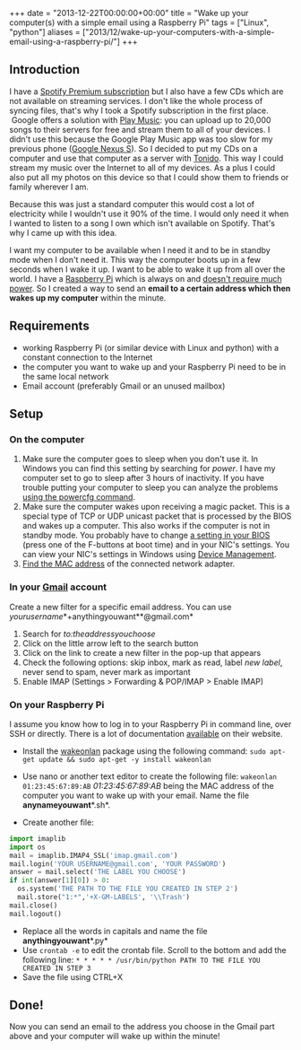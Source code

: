 +++
date = "2013-12-22T00:00:00+00:00"
title = "Wake up your computer(s) with a simple email using a Raspberry Pi"
tags = ["Linux", "python"]
aliases = ["2013/12/wake-up-your-computers-with-a-simple-email-using-a-raspberry-pi/"]
+++

## Introduction

I have a [Spotify Premium subscription](https://www.spotify.com/premium/) but I also have a few CDs which are not available on streaming services. I don't like the whole process of syncing files, that's why I took a Spotify subscription in the first place.  Google offers a solution with [Play Music](https://play.google.com/about/music/): you can upload up to 20,000 songs to their servers for free and stream them to all of your devices. I didn't use this because the Google Play Music app was too slow for my previous phone ([Google Nexus S](http://www.android.com/devices/detail/nexus-s)). So I decided to put my CDs on a computer and use that computer as a server with [Tonido](http://www.tonido.com/tonidodesktop/). This way I could stream my music over the Internet to all of my devices. As a plus I could also put all my photos on this device so that I could show them to friends or family wherever I am.

Because this was just a standard computer this would cost a lot of electricity while I wouldn't use it 90% of the time. I would only need it when I wanted to listen to a song I own which isn't available on Spotify. That's why I came up with this idea.

I want my computer to be available when I need it and to be in standby mode when I don't need it. This way the computer boots up in a few seconds when I wake it up. I want to be able to wake it up from all over the world. I have a [Raspberry Pi](http://www.raspberrypi.org/faqs#introWhatIs) which is always on and [doesn't require much power](http://www.raspberrypi.org/faqs#power). So I created a way to send an **email to a certain address which then wakes up my computer** within the minute.


## Requirements

  * working Raspberry Pi (or similar device with Linux and python) with a constant connection to the Internet
  * the computer you want to wake up and your Raspberry Pi need to be in the same local network
  * Email account (preferably Gmail or an unused mailbox)

## Setup

### On the computer

  1. Make sure the computer goes to sleep when you don't use it. In Windows you can find this setting by searching for *power*. I have my computer set to go to sleep after 3 hours of inactivity. If you have trouble putting your computer to sleep you can analyze the problems [using the powercfg command](http://technet.microsoft.com/en-us/library/cc748940(v=ws.10).aspx).
  1. Make sure the computer wakes upon receiving a magic packet. This is a special type of TCP or UDP unicast packet that is processed by the BIOS and wakes up a computer. This also works if the computer is not in standby mode. You probably have to change [a setting in your BIOS](http://www.tomshardware.com/reviews/bios-beginners,1126-8.html) (press one of the F-buttons at boot time) and in your NIC's settings. You can view your NIC's settings in Windows using [Device Management](http://windows.microsoft.com/en-us/windows-vista/open-device-manager).
  1. [Find the MAC address](http://technet.microsoft.com/en-us/library/gg252549(v=ws.10).aspx) of the connected network adapter.

### In your [Gmail](http://www.gmail.com) account

Create a new filter for a specific email address. You can use *yourusername**+anythingyouwant**@gmail.com*

  1. Search for *to:theaddressyouchoose*
  1. Click on the little arrow left to the search button
  1. Click on the link to create a new filter in the pop-up that appears
  1. Check the following options: skip inbox, mark as read, label *new label*, never send to spam, never mark as important
  1. Enable IMAP (Settings > Forwarding & POP/IMAP > Enable IMAP)

### On your Raspberry Pi

I assume you know how to log in to your Raspberry Pi in command line, over SSH or directly. There is a lot of documentation [available](http://elinux.org/RPi_Remote_Access) on their website.

  *  Install the [wakeonlan](https://wiki.debian.org/WakeOnLan) package using the following command:
      ```sudo apt-get update && sudo apt-get -y install wakeonlan```

  *  Use nano or another text editor to create the following file:
      ```wakeonlan 01:23:45:67:89:AB```
      *01:23:45:67:89:AB* being the MAC address of the computer you want to wake up with your email. Name the file **anynameyouwant***.sh*.

  *  Create another file:

```Python
import imaplib
import os
mail = imaplib.IMAP4_SSL('imap.gmail.com')
mail.login('YOUR USERNAME@gmail.com', 'YOUR PASSWORD')
answer = mail.select('THE LABEL YOU CHOOSE')
if int(answer[1][0]) > 0:
  os.system('THE PATH TO THE FILE YOU CREATED IN STEP 2')
  mail.store("1:*",'+X-GM-LABELS', '\\Trash')
mail.close()
mail.logout()
```

  *  Replace all the words in capitals and name the file **anythingyouwant***.py*
  *  Use `crontab -e` to edit the crontab file. Scroll to the bottom and add the following line:
      ```* * * * * /usr/bin/python PATH TO THE FILE YOU CREATED IN STEP 3```
  * Save the file using CTRL+X

## Done!

Now you can send an email to the address you choose in the Gmail part above and your computer will wake up within the minute!
